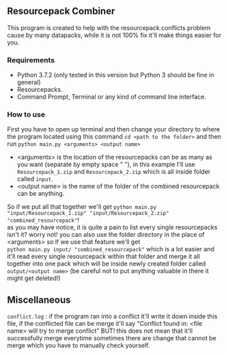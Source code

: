 ## Resourcepack Combiner
This program is created to help with the resourcepack conflicts problem cause by many datapacks, while it is not 100% fix it'll make things easier for you.
### Requirements
- Python 3.7.2 (only tested in this version but Python 3 should be fine in general)  
- Resourcepacks.
- Command Prompt, Terminal or any kind of command line interface.

### How to use
First you have to open up terminal and then change your directory to where the program located using this command `cd <path to the folder>` and then run `python main.py <arguments> <output name>`  
- \<arguments\> is the location of the resourcepacks can be as many as you want (separate by empty space " "), in this example I'll use `Resourcepack_1.zip` and `Resourcepack_2.zip` which is all inside folder called `input`.
- \<output name\> is the name of the folder of the combined resourcepack can be anything.  

So if we put all that together we'll get 
`python main.py "input/Resourcepack_1.zip" "input/Resourcepack_2.zip" "combined_resourcepack"`!  
as you may have notice, it is quite a pain to list every single resourcepacks isn't it? worry not! you can also use the folder directory in the place of \<arguments\>
so if we use that feature we'll get  
`python main.py input/ "combined_resourcepack"`
which is a lot easier and it'll read every single resourcepack within that folder and merge it all together into one pack which will be inside newly created folder called `output/<output name>` (be careful not to put anything valuable in there it might get deleted!)
## Miscellaneous
`conflict.log` : if the program ran into a conflict it'll write it down inside this file, if the conflicted file can be merge it'll say "Conflict found in: \<file name\> will try to merge conflict" BUT! this does not mean that it'll successfully merge everytime sometimes there are change that cannot be merge which you have to manually check yourself.
